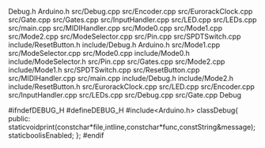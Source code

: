 Debug.h Arduino.h src/Debug.cpp src/Encoder.cpp src/EurorackClock.cpp
src/Gate.cpp src/Gates.cpp src/InputHandler.cpp src/LED.cpp src/LEDs.cpp
src/main.cpp src/MIDIHandler.cpp src/Mode0.cpp src/Mode1.cpp
src/Mode2.cpp src/ModeSelector.cpp src/Pin.cpp src/SPDTSwitch.cpp
include/ResetButton.h include/Debug.h Arduino.h src/Mode1.cpp
src/ModeSelector.cpp src/Mode0.cpp include/Mode0.h
include/ModeSelector.h src/Pin.cpp src/Gates.cpp src/Mode2.cpp
include/Mode1.h src/SPDTSwitch.cpp src/ResetButton.cpp
src/MIDIHandler.cpp src/main.cpp include/Debug.h include/Mode2.h
include/ResetButton.h src/EurorackClock.cpp src/LED.cpp src/Encoder.cpp
src/InputHandler.cpp src/LEDs.cpp src/Debug.cpp src/Gate.cpp Debug

\#ifndefDEBUG\_H \#defineDEBUG\_H \#include\<Arduino.h\> classDebug{
public:
staticvoidprint(constchar\*file,intline,constchar\*func,constString&message);
staticboolisEnabled; }; \#endif
